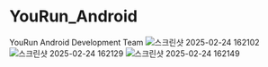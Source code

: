 # YouRun_Android
YouRun Android Development Team
![스크린샷 2025-02-24 162102](https://github.com/user-attachments/assets/42a86d07-1760-4fd2-a055-282f5da9d0cb)
![스크린샷 2025-02-24 162129](https://github.com/user-attachments/assets/383e2aef-b5f3-4c13-9a56-ebbde7062d94)
![스크린샷 2025-02-24 162149](https://github.com/user-attachments/assets/cea5a5de-ee0d-46ef-af83-35ef9cff0305)


